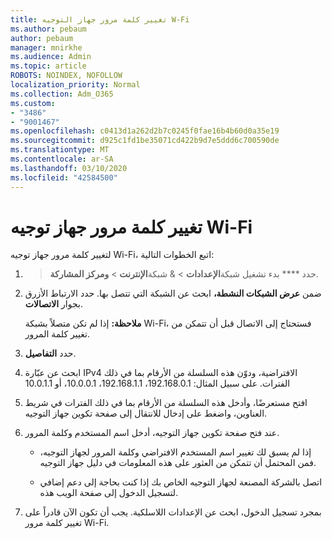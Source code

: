 ```yaml
---
title: تغيير كلمة مرور جهاز التوجيه W-Fi
ms.author: pebaum
author: pebaum
manager: mnirkhe
ms.audience: Admin
ms.topic: article
ROBOTS: NOINDEX, NOFOLLOW
localization_priority: Normal
ms.collection: Adm_O365
ms.custom:
- "3486"
- "9001467"
ms.openlocfilehash: c0413d1a262d2b7c0245f0fae16b4b60d0a35e19
ms.sourcegitcommit: d925c1fd1be35071cd422b9d7e5ddd6c700590de
ms.translationtype: MT
ms.contentlocale: ar-SA
ms.lasthandoff: 03/10/2020
ms.locfileid: "42584500"
---
```

# <a name="change-your-wi-fi-router-password"></a>تغيير كلمة مرور جهاز توجيه Wi-Fi

لتغيير كلمة مرور جهاز توجيه Wi-Fi، اتبع الخطوات التالية:

1.  > حدد **** بدء تشغيل شبكة**الإعدادات** > & شبكة**الإنترنت** > **ومركز المشاركة**.

2. ضمن **عرض الشبكات النشطة،** ابحث عن الشبكة التي تتصل بها. حدد الارتباط الأزرق بجوار **الاتصالات**.<br>

   **ملاحظة:** إذا لم تكن متصلاً بشبكة Wi-Fi، فستحتاج إلى الاتصال قبل أن تتمكن من تغيير كلمة المرور.

3. حدد **التفاصيل**.

4. ابحث عن عبّارة IPv4 الافتراضية، ودوّن هذه السلسلة من الأرقام بما في ذلك الفترات. على سبيل المثال: 192.168.0.1، 192.168.1.1، 10.0.0.1، أو 10.0.1.1

5. افتح مستعرضًا، وأدخل هذه السلسلة من الأرقام بما في ذلك الفترات في شريط العناوين، واضغط على إدخال للانتقال إلى صفحة تكوين جهاز التوجيه.

6. عند فتح صفحة تكوين جهاز التوجيه، أدخل اسم المستخدم وكلمة المرور.<br>
   - إذا لم يسبق لك تغيير اسم المستخدم الافتراضي وكلمة المرور لجهاز التوجيه، فمن المحتمل أن تتمكن من العثور على هذه المعلومات في دليل جهاز التوجيه.

   - اتصل بالشركة المصنعة لجهاز التوجيه الخاص بك إذا كنت بحاجة إلى دعم إضافي لتسجيل الدخول إلى صفحة الويب هذه.

7. بمجرد تسجيل الدخول، ابحث عن الإعدادات اللاسلكية. يجب أن تكون الآن قادراً على تغيير كلمة مرور Wi-Fi.
